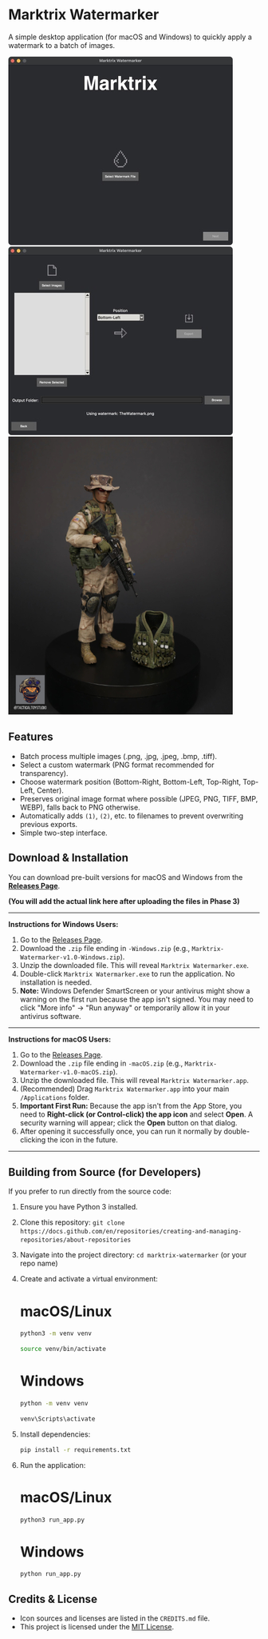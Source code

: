 # Marktrix Watermarker

A simple desktop application (for macOS and Windows) to quickly apply a watermark to a batch of images.

![Starting Interface of Marktrix Watermarker](./screenshots/marktrix-start.jpg)
![Main Interface of Marktrix Watermarker](./screenshots/marktrix-main-interface.jpg)
![Example Output](./screenshots/marktrix-example-output.jpg)

## Features

- Batch process multiple images (.png, .jpg, .jpeg, .bmp, .tiff).
- Select a custom watermark (PNG format recommended for transparency).
- Choose watermark position (Bottom-Right, Bottom-Left, Top-Right, Top-Left, Center).
- Preserves original image format where possible (JPEG, PNG, TIFF, BMP, WEBP), falls back to PNG otherwise.
- Automatically adds `(1)`, `(2)`, etc. to filenames to prevent overwriting previous exports.
- Simple two-step interface.

## Download & Installation

You can download pre-built versions for macOS and Windows from the **[Releases Page](link-to-your-github-releases-page)**.

**(You will add the actual link here after uploading the files in Phase 3)**

---

**Instructions for Windows Users:**

1.  Go to the [Releases Page](link-to-your-github-releases-page).
2.  Download the `.zip` file ending in `-Windows.zip` (e.g., `Marktrix-Watermarker-v1.0-Windows.zip`).
3.  Unzip the downloaded file. This will reveal `Marktrix Watermarker.exe`.
4.  Double-click `Marktrix Watermarker.exe` to run the application. No installation is needed.
5.  **Note:** Windows Defender SmartScreen or your antivirus might show a warning on the first run because the app isn't signed. You may need to click "More info" -> "Run anyway" or temporarily allow it in your antivirus software.

---

**Instructions for macOS Users:**

1.  Go to the [Releases Page](link-to-your-github-releases-page).
2.  Download the `.zip` file ending in `-macOS.zip` (e.g., `Marktrix-Watermarker-v1.0-macOS.zip`).
3.  Unzip the downloaded file. This will reveal `Marktrix Watermarker.app`.
4.  (Recommended) Drag `Marktrix Watermarker.app` into your main `/Applications` folder.
5.  **Important First Run:** Because the app isn't from the App Store, you need to **Right-click (or Control-click) the app icon** and select **Open**. A security warning will appear; click the **Open** button on that dialog.
6.  After opening it successfully once, you can run it normally by double-clicking the icon in the future.

---

## Building from Source (for Developers)

If you prefer to run directly from the source code:

1.  Ensure you have Python 3 installed.
2.  Clone this repository: `git clone https://docs.github.com/en/repositories/creating-and-managing-repositories/about-repositories`
3.  Navigate into the project directory: `cd marktrix-watermarker` (or your repo name)
4.  Create and activate a virtual environment:

    # macOS/Linux

    ```bash
    python3 -m venv venv

    ```

    ```bash
    source venv/bin/activate
    ```

    # Windows

    ```bash
    python -m venv venv
    ```

    ```bash
    venv\Scripts\activate

    ```

5.  Install dependencies:
    ```bash
    pip install -r requirements.txt
    ```
6.  Run the application:
    # macOS/Linux
    ```bash
    python3 run_app.py
    ```
    # Windows
    ```bash
    python run_app.py
    ```

## Credits & License

- Icon sources and licenses are listed in the `CREDITS.md` file.
- This project is licensed under the [MIT License](LICENSE).
